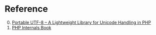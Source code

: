 # Reference

0. [Portable UTF-8 – A Lightweight Library for Unicode Handling in PHP](https://pageconfig.com/post/portable-utf8)
0. [PHP Internals Book](https://www.phpinternalsbook.com/)

